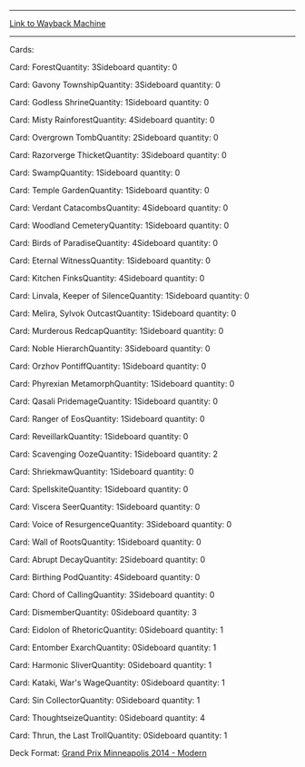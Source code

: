 
---
[Link to Wayback Machine](https://web.archive.org/web/20141214083611/http://magic.wizards.com/en/articles/decks/brian-braun-duin-top-8-grand-prix-minneapolis-2014-12-11)

[_metadata_:generator]:- "Drupal 7 (http://drupal.org)"
[_metadata_:node]:- "317921"
[_metadata_:publish_date]:- "2014-12-11"
[_metadata_:source]:- "article"
[_metadata_:title]:- "Brian Braun-Duin Top 8 Grand Prix Minneapolis"
[_metadata_:wayback_capture_timestamp]:- "2014-12-14 08:36:11"
[_metadata_:wayback_raw_url]:- "https://web.archive.org/web/20141214083611id_/http://magic.wizards.com/en/articles/decks/brian-braun-duin-top-8-grand-prix-minneapolis-2014-12-11"
[_metadata_:wayback_url]:- "http://magic.wizards.com/en/articles/decks/brian-braun-duin-top-8-grand-prix-minneapolis-2014-12-11"
---


Cards: 

Card: ForestQuantity: 3Sideboard quantity: 0 



Card: Gavony TownshipQuantity: 3Sideboard quantity: 0 



Card: Godless ShrineQuantity: 1Sideboard quantity: 0 



Card: Misty RainforestQuantity: 4Sideboard quantity: 0 



Card: Overgrown TombQuantity: 2Sideboard quantity: 0 



Card: Razorverge ThicketQuantity: 3Sideboard quantity: 0 



Card: SwampQuantity: 1Sideboard quantity: 0 



Card: Temple GardenQuantity: 1Sideboard quantity: 0 



Card: Verdant CatacombsQuantity: 4Sideboard quantity: 0 



Card: Woodland CemeteryQuantity: 1Sideboard quantity: 0 



Card: Birds of ParadiseQuantity: 4Sideboard quantity: 0 



Card: Eternal WitnessQuantity: 1Sideboard quantity: 0 



Card: Kitchen FinksQuantity: 4Sideboard quantity: 0 



Card: Linvala, Keeper of SilenceQuantity: 1Sideboard quantity: 0 



Card: Melira, Sylvok OutcastQuantity: 1Sideboard quantity: 0 



Card: Murderous RedcapQuantity: 1Sideboard quantity: 0 



Card: Noble HierarchQuantity: 3Sideboard quantity: 0 



Card: Orzhov PontiffQuantity: 1Sideboard quantity: 0 



Card: Phyrexian MetamorphQuantity: 1Sideboard quantity: 0 



Card: Qasali PridemageQuantity: 1Sideboard quantity: 0 



Card: Ranger of EosQuantity: 1Sideboard quantity: 0 



Card: ReveillarkQuantity: 1Sideboard quantity: 0 



Card: Scavenging OozeQuantity: 1Sideboard quantity: 2 



Card: ShriekmawQuantity: 1Sideboard quantity: 0 



Card: SpellskiteQuantity: 1Sideboard quantity: 0 



Card: Viscera SeerQuantity: 1Sideboard quantity: 0 



Card: Voice of ResurgenceQuantity: 3Sideboard quantity: 0 



Card: Wall of RootsQuantity: 1Sideboard quantity: 0 



Card: Abrupt DecayQuantity: 2Sideboard quantity: 0 



Card: Birthing PodQuantity: 4Sideboard quantity: 0 



Card: Chord of CallingQuantity: 3Sideboard quantity: 0 



Card: DismemberQuantity: 0Sideboard quantity: 3 



Card: Eidolon of RhetoricQuantity: 0Sideboard quantity: 1 



Card: Entomber ExarchQuantity: 0Sideboard quantity: 1 



Card: Harmonic SliverQuantity: 0Sideboard quantity: 1 



Card: Kataki, War's WageQuantity: 0Sideboard quantity: 1 



Card: Sin CollectorQuantity: 0Sideboard quantity: 1 



Card: ThoughtseizeQuantity: 0Sideboard quantity: 4 



Card: Thrun, the Last TrollQuantity: 0Sideboard quantity: 1 

Deck Format: [Grand Prix Minneapolis 2014 - Modern](/en/deck-format/grand-prix-minneapolis-2014-modern)


 

 
